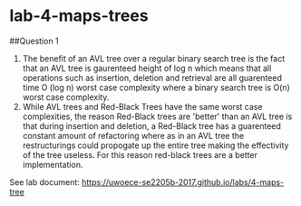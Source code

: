 # lab-4-maps-trees

##Question 1

1. The benefit of an AVL tree over a regular binary search tree is the fact that an AVL tree is gaurenteed height of log n which means that
    all operations such as insertion, deletion and retrieval are all guarenteed time O (log n) worst case complexity where a binary search tree 
    is O(n) worst case complexity.
2. While AVL trees and Red-Black Trees have the same worst case complexities, the reason Red-Black trees are 'better' than an AVL tree is that during insertion and deletion, a Red-Black tree has a guarenteed constant amount of refactoring 
    where as in an AVL tree the restructurings could propogate up the entire tree making the effectivity of the tree useless. For this reason red-black trees are a better implementation.


See lab document: https://uwoece-se2205b-2017.github.io/labs/4-maps-tree
